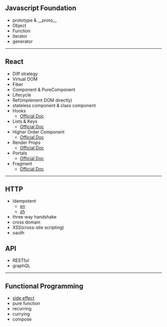 ## Javascript Foundation
  - prototype & \_\_proto\_\_
  - Object
  - Function
  - iterator
  - generator
---
## React
  - Diff strategy
  - Virtual DOM
  - Fiber
  - Component & PureComponent
  - Lifecycle
  - Ref(implement DOM directly)
  - stateless component & class component
  - Hooks
    - [Official Doc](https://reactjs.org/docs/hooks-intro.html)
  - Lists & Keys
    - [Official Doc](https://reactjs.org/docs/lists-and-keys.html)
  - Higher Order Component
    - [Official Doc](https://reactjs.org/docs/higher-order-components.html)
  - Render Props
    - [Official Doc](https://reactjs.org/docs/render-props.html)
  - Portals
    - [Official Doc](https://reactjs.org/docs/portals.html)
  - Fragment
    - [Official Doc](https://reactjs.org/docs/fragments.html)
---
## HTTP
  - Idempotent
    - [en](https://developer.mozilla.org/en-US/docs/Glossary/Idempotent)
    - [zh](https://developer.mozilla.org/zh-CN/docs/Glossary/%E5%B9%82%E7%AD%89)
  - three way handshake
  - cross domain
  - XSS(cross-stie scripting)
  - oauth
## API
  - RESTful
  - graphQL
---
## Functional Programming
  - [side effect](./source/functional_programming/side_effect.md)
  - pure function
  - recurring
  - currying
  - compose
